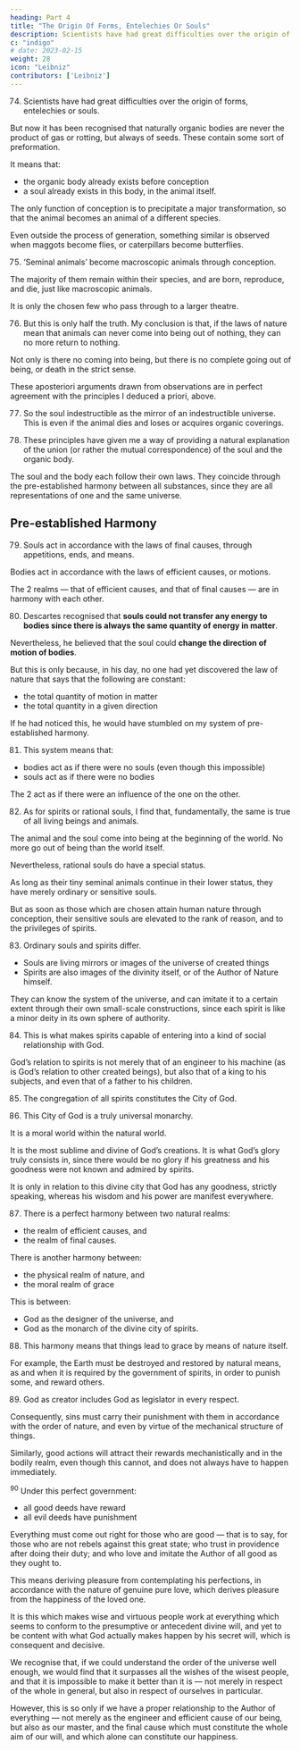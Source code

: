 ```yaml
---
heading: Part 4
title: "The Origin Of Forms, Entelechies Or Souls"
description: Scientists have had great difficulties over the origin of forms, entelechies or souls
c: "indigo"
# date: 2023-02-15
weight: 28
icon: "Leibniz"
contributors: ['Leibniz']
---
```



74. Scientists have had great difficulties over the origin of forms, entelechies or souls.

But now it has been recognised that naturally organic bodies are never the product of gas or rotting, but always of seeds. These contain some sort of preformation.

It means that:
- the organic body already exists before conception
- a soul already exists in this body, in the animal itself.

The only function of conception is to precipitate a major transformation, so that the animal becomes an animal of a different species. 

Even outside the process of generation, something similar is observed when maggots become flies, or caterpillars become butterflies.


75. ‘Seminal animals’ become macroscopic animals through conception. 

The majority of them remain within their species, and are born, reproduce, and die, just like macroscopic animals.

It is only the chosen few who pass through to a larger theatre.


76. But this is only half the truth. My conclusion is that, if the laws of nature mean that animals can never come into being out of nothing, they can no more return to nothing. 

Not only is there no coming into being, but there is no complete going out of being, or death in the strict sense. 

These aposteriori arguments drawn from observations are in perfect agreement with the principles I deduced a priori, above.


77. So the soul indestructible as the mirror of an indestructible universe. This is even if the animal dies and loses or acquires organic coverings.

 <!-- itself — although its machine often partially dies,  -->

78. These principles have given me a way of providing a natural explanation of the union (or rather the mutual correspondence) of the soul and the organic body. 

The soul and the body each follow their own laws. They coincide through the pre-established harmony between all substances, since they are all representations of one and the same universe.



## Pre-established Harmony

79. Souls act in accordance with the laws of final causes, through appetitions, ends, and means. 

Bodies act in accordance with the laws of efficient causes, or motions.

The 2 realms — that of efficient causes, and that of final causes — are in harmony with each other.


80. Descartes recognised that **souls could not transfer any energy to bodies since there is always the same quantity of energy in matter**. 

Nevertheless, he believed that the soul could **change the direction of motion of bodies**. 

But this is only because, in his day, no one had yet discovered the law of nature that says that the following are constant:
- the total quantity of motion in matter
- the total quantity in a given direction

If he had noticed this, he would have stumbled on my system of pre-established harmony.


81. This system means that:
- bodies act as if there were no souls (even though this impossible)
- souls act as if there were no bodies

The 2 act as if there were an influence of the one on the other.


82. As for spirits or rational souls, I find that, fundamentally, the same is true of all living beings and animals. 

The animal and the soul come into being at the beginning of the world. No more go out of being than the world itself. 

Nevertheless, rational souls do have a special status. 

As long as their tiny seminal animals continue in their lower status, they have merely ordinary or sensitive souls. 

But as soon as those which are chosen attain human nature through conception, their sensitive souls are elevated to the rank of reason, and to the privileges of spirits.


83. Ordinary souls and spirits differ.
- Souls are living mirrors or images of the universe of created things
- Spirits are also images of the divinity itself, or of the Author of Nature himself. 

They can know the system of the universe, and can imitate it to a certain extent through their own small-scale constructions, since each spirit is like a minor deity in its own sphere of authority.


84. This is what makes spirits capable of entering into a kind of social relationship with God.

God’s relation to spirits is not merely that of an engineer to his machine (as is God’s relation to other created beings), but also that of a king to his subjects, and even that of a father to his children.


85. The congregation of all spirits constitutes the City of God.


86. This City of God is a truly universal monarchy.

It is a moral world within the natural world. 

It is the most sublime and divine of God’s creations. It is what God’s glory truly consists in, since there would be no glory if his greatness and his goodness were not known and admired by spirits. 

It is only in relation to this divine city that God has any goodness, strictly speaking, whereas his wisdom and his power are manifest everywhere.


87. There is a perfect harmony between two natural realms:
- the realm of efficient causes, and
- the realm of final causes. 

There is another harmony between:
- the physical realm of nature, and
- the moral realm of grace

This is between:
- God as the designer of the universe, and
- God as the monarch of the divine city of spirits.

88. This harmony means that things lead to grace by means of nature itself.

For example, the Earth must be destroyed and restored by natural means, as and when it is required by the government of spirits, in order to punish some, and reward others.


89. God as creator includes God as legislator in every respect.

Consequently, sins must carry their punishment with them in accordance with the order of nature, and even by virtue of the mechanical structure of things. 

Similarly, good actions will attract their rewards mechanistically and in the bodily realm, even though this cannot, and does not always have to happen immediately.


<sup>90</sup> Under this perfect government:
- all good deeds have reward
- all evil deeds have punishment

Everything must come out right for those who are good — that is to say, for those who are not rebels against this great state; who trust in providence after doing their duty; and who love and imitate the Author of all good as they ought to. 

This means deriving pleasure from contemplating his perfections, in accordance with the nature of genuine pure love, which derives pleasure from the happiness of the loved one. 

It is this which makes wise and virtuous people work at everything which seems to conform to the presumptive or antecedent divine will, and yet to be content with what God actually makes happen by his secret will, which is consequent and decisive.

We recognise that, if we could understand the order of the universe well enough, we would find that it surpasses all the wishes of the wisest people, and that it is impossible to make it better than it is — not merely in respect of the whole in general, but also in respect of ourselves in particular. 

However, this is so only if we have a proper relationship to the Author of everything — not merely as the engineer and efficient cause of our being, but also as our master, and the final cause which must constitute the whole aim of our will, and which alone can constitute our happiness.
